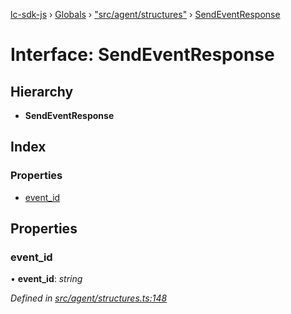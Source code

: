 [lc-sdk-js](../README.md) › [Globals](../globals.md) › ["src/agent/structures"](../modules/_src_agent_structures_.md) › [SendEventResponse](_src_agent_structures_.sendeventresponse.md)

# Interface: SendEventResponse

## Hierarchy

* **SendEventResponse**

## Index

### Properties

* [event_id](_src_agent_structures_.sendeventresponse.md#event_id)

## Properties

###  event_id

• **event_id**: *string*

*Defined in [src/agent/structures.ts:148](https://github.com/livechat/lc-sdk-js/blob/38eeefe/src/agent/structures.ts#L148)*
